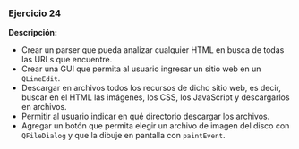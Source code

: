 ### Ejercicio 24
**Descripción:**
- Crear un parser que pueda analizar cualquier HTML en busca de todas las URLs que encuentre.
- Crear una GUI que permita al usuario ingresar un sitio web en un `QLineEdit`.
- Descargar en archivos todos los recursos de dicho sitio web, es decir, buscar en el HTML las imágenes, los CSS, los JavaScript y descargarlos en archivos.
- Permitir al usuario indicar en qué directorio descargar los archivos.
- Agregar un botón que permita elegir un archivo de imagen del disco con `QFileDialog` y que la dibuje en pantalla con `paintEvent`.
